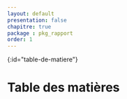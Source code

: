 ```yaml
---
layout: default
presentation: false
chapitre: true
package : pkg_rapport
order: 1
---
```


{:id="table-de-matiere"}
# Table des matières


<!-- TODO js-3 : génération de table de matière pour la présentation -->

<!-- Ce document est vide car il contient un code JavaScript qui génère dynamiquement le contenu et l'affiche ici  -->

<!-- new slide -->